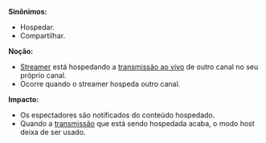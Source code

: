 **Sinônimos:**
* Hospedar.
* Compartilhar.

**Noção:**
* [Streamer](Streamer) está hospedando a [transmissão ao vivo](Streamar) de outro canal no seu próprio canal.
* Ocorre quando o streamer hospeda outro canal.

**Impacto:**
* Os espectadores são notificados do conteúdo hospedado.
* Quando a [transmissão](Streamar) que está sendo hospedada acaba, o modo host deixa de ser usado.